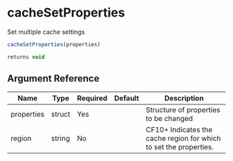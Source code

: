 # cacheSetProperties

Set multiple cache settings

```javascript
cacheSetProperties(properties)
```

```javascript
returns void
```

## Argument Reference

| Name | Type | Required | Default | Description |
| --- | --- | --- | --- | --- |
| properties | struct | Yes |  | Structure of properties to be changed |
| region | string | No |  | CF10+ Indicates the cache region for which to set the properties. |
